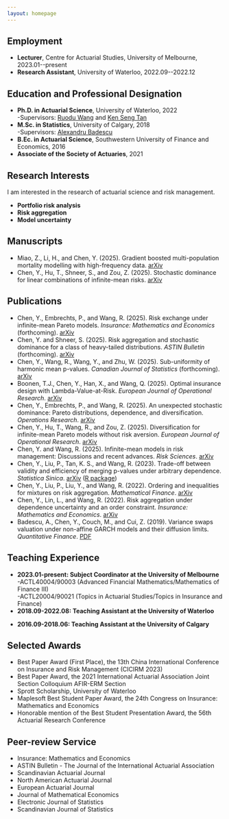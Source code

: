 ```yaml
---
layout: homepage
---
```


## Employment
- **Lecturer**, Centre for Actuarial Studies,  University of Melbourne, 2023.01--present
- **Research Assistant**, University of Waterloo, 2022.09--2022.12


## Education and Professional Designation
- **Ph.D. in Actuarial Science**, University of Waterloo, 2022
  <br>
  -Supervisors: [Ruodu Wang](http://sas.uwaterloo.ca/~wang/) and [Ken Seng Tan](https://uwaterloo.ca/statistics-and-actuarial-science/contacts/ken-seng-tan)
  <br>
- **M.Sc. in Statistics**, University of Calgary, 2018
  <br>
  -Supervisors: [Alexandru Badescu](https://contacts.ucalgary.ca/info/math/profiles/101-152917)
  <br>
- **B.Ec. in Actuarial Science**, Southwestern University of Finance and Economics, 2016
- **Associate of the Society of Actuaries**, 2021

## Research Interests

I am interested in the research of actuarial science and risk management.
- **Portfolio risk analysis** 
- **Risk aggregation** 
- **Model uncertainty** 


## Manuscripts
-  Miao, Z., Li, H., and Chen, Y. (2025). Gradient boosted multi-population mortality modelling
with high-frequency data. 
  [arXiv](https://arxiv.org/pdf/2507.09983)
-  Chen, Y., Hu, T., Shneer, S., and Zou, Z. (2025). Stochastic dominance for linear combinations of infinite-mean risks. 
  [arXiv](https://arxiv.org/abs/2505.01739)

## Publications 
-  Chen, Y., Embrechts, P., and Wang, R. (2025). Risk exchange under infinite-mean Pareto models. _Insurance: Mathematics and Economics_ (forthcoming).
  [arXiv](https://arxiv.org/abs/2403.20171)
-  Chen, Y. and Shneer, S. (2025). Risk aggregation and stochastic dominance for a class of heavy-tailed distributions. _ASTIN Bulletin_ (forthcoming).
  [arXiv](https://arxiv.org/abs/2408.15033)
-  Chen, Y., Wang, R., Wang, Y., and Zhu, W. (2025). Sub-uniformity of harmonic mean p-values. _Canadian Journal of Statistics_ (forthcoming). 
  [arXiv](https://arxiv.org/abs/2405.01368)
-  Boonen, T.J., Chen, Y., Han, X., and Wang, Q. (2025). Optimal insurance design with Lambda-Value-at-Risk. _European Journal of Operational Research_.
  [arXiv](https://arxiv.org/abs/2408.09799)
-  Chen, Y., Embrechts, P., and Wang, R. (2025). An unexpected stochastic dominance: Pareto distributions, dependence, and diversification. _Operations Research_. 
  [arXiv](https://arxiv.org/abs/2208.08471)
-  Chen, Y., Hu, T., Wang, R., and Zou, Z. (2025). Diversification for infinite-mean Pareto models without risk aversion. _European Journal of Operational Research_. 
  [arXiv](https://arxiv.org/abs/2404.18467)
-  Chen, Y. and Wang, R. (2025). Infinite-mean models in risk management: Discussions and recent advances. _Risk Sciences_.
  [arXiv](https://arxiv.org/abs/2408.08678)
-  Chen, Y., Liu, P., Tan, K. S., and Wang, R. (2023). Trade-off between validity and efficiency of merging p-values under arbitrary dependence. _Statistica Sinica_. 
  [arXiv](https://arxiv.org/abs/2007.12366)
  ([R package](https://github.com/YuyuChen-UW/pmerge))
-  Chen, Y., Liu, P., Liu, Y., and Wang, R. (2022). Ordering and inequalities for mixtures on risk aggregation. _Mathematical Finance_. 
  [arXiv](https://arxiv.org/abs/2007.12338)
-  Chen, Y., Lin, L., and Wang, R. (2022). Risk aggregation under dependence uncertainty and an order constraint. _Insurance: Mathematics and Economics_.
  [arXiv](https://arxiv.org/abs/2104.07718)
-  Badescu, A., Chen, Y., Couch, M., and Cui, Z. (2019). Variance swaps valuation under non-affine GARCH models and their diffusion limits. _Quantitative Finance_.
  [PDF](https://www.researchgate.net/publication/326759271_Variance_swaps_valuation_under_non-affine_GARCH_models_and_their_diffusion_limits/link/5b7c82a8a6fdcc5f8b5afd79/download)
 


  
## Teaching Experience
- **2023.01-present: Subject Coordinator at the University of Melbourne**
  <br>
  -ACTL40004/90003 (Advanced Financial Mathematics/Mathematics of Finance III)
  <br>
  -ACTL20004/90021 (Topics in Actuarial Studies/Topics in Insurance and Finance) 
- **2018.09-2022.08: Teaching Assistant at the University of Waterloo**
 <!-- 
  <br> 
  -ACTSC 231 (Introductory Financial Mathematics)
  <br>
  -ACTSC 232 (Life Contingencies 1)
  <br>
  -ACTSC 371 (Introduction to Investments)
  <br>
  -ACTSC 372 (Corporate Finance)
  <br>
  -ACTSC 446/846 (Mathematics of Financial Markets)
  <br>
  -MATBUS 471 (Fixed Income Securities)
  <br>
  -STAT 330 (Mathematical Statistics)
  <br>
  -STAT 333 (Applied Probability)
  -->
- **2016.09-2018.06: Teaching Assistant at the University of Calgary**
  <!-- 
  <br>
  -STAT 213 (Introduction to Statistics I)
   <br>
  -STAT 217 (Introduction to Statistics II)
  -->

## Selected Awards
- Best Paper Award (First Place), the 13th China International Conference on Insurance and Risk Management (CICIRM 2023)
- Best Paper Award, the 2021 International Actuarial Association Joint Section Colloquium AFIR-ERM Section
- Sprott Scholarship, University of Waterloo
- Maplesoft Best Student Paper Award, the 24th Congress on Insurance: Mathematics and Economics 
- Honorable mention of the Best Student Presentation Award, the 56th Actuarial Research Conference 

<!--
## Presentations
- Mathematical and Computational Finance Lab Seminar, University of Calgary, September 2022
- Extreme Value Theory and Quantitative Risk Management Workshop, online, August 2022
- The International Actuarial Association Joint Section Colloquium, online, October 2021 
- The 56th Actuarial Research Conference, online, August 2021 
- The 24th International Congress on Insurance: Mathematics and Economics, online, July 2021 
- The 5th PKU-NUS Annual International Conference on Quantitative Finance and Economics, online, May 2021 
- University of Waterloo SAS Research Presentation Day, Waterloo, Canada, February 2020  
- The 2018 Alberta Mathematics Dialogue, Calgary, Canada, May 2018
 -->

## Peer-review Service
- Insurance: Mathematics and Economics
- ASTIN Bulletin - The Journal of the International Actuarial Association
- Scandinavian Actuarial Journal
- North American Actuarial Journal
- European Actuarial Journal
- Journal of Mathematical Economics
- Electronic Journal of Statistics
- Scandinavian Journal of Statistics




